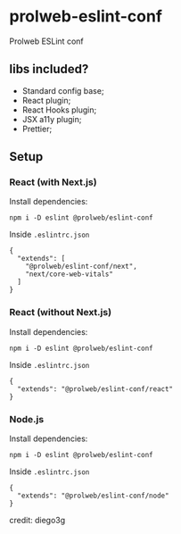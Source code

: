 # prolweb-eslint-conf
Prolweb ESLint conf

## libs included?

- Standard config base;
- React plugin;
- React Hooks plugin;
- JSX a11y plugin;
- Prettier;

## Setup

### React (with Next.js)

Install dependencies:
```
npm i -D eslint @prolweb/eslint-conf
```
Inside `.eslintrc.json`
```
{
  "extends": [
    "@prolweb/eslint-conf/next", 
    "next/core-web-vitals"
  ]
}
```

### React (without Next.js)

Install dependencies:
```
npm i -D eslint @prolweb/eslint-conf
```
Inside `.eslintrc.json`
```
{
  "extends": "@prolweb/eslint-conf/react"
}
```

### Node.js

Install dependencies:
```
npm i -D eslint @prolweb/eslint-conf
```
Inside `.eslintrc.json`
```
{
  "extends": "@prolweb/eslint-conf/node"
}
```
credit: diego3g
